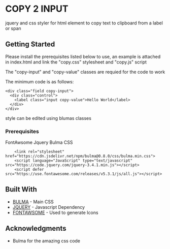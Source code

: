 # COPY 2 INPUT

jquery and css styler for html element to copy text to clipboard from a label or span

## Getting Started

Please install the prerequisites listed below to use, an example is attached in index.html and link the "copy.css" stylesheet and "copy.js" script

The "copy-input" and "copy-value" classes are requied for the code to work

The minimum code is as follows:
```
<div class="field copy-input">
  <div class="control">
    <label class="input copy-value">Hello World</label> 
  </div>
</div>

```
style can be edited using blumas classes

### Prerequisites

FontAwsome
Jquery
Bulma CSS

```
    <link rel="stylesheet" href="https://cdn.jsdelivr.net/npm/bulma@0.8.0/css/bulma.min.css">
    <script language="JavaScript" type="text/javascript" src="https://code.jquery.com/jquery-3.4.1.min.js"></script>
    <script defer src="https://use.fontawesome.com/releases/v5.3.1/js/all.js"></script>
```

## Built With

* [BULMA](https://bulma.io/) - Main CSS
* [JQUERY](https://jquery.com/) - Javascript Dependency
* [FONTAWSOME](https://fontawesome.com/) - Used to generate Icons

## Acknowledgments

* Bulma for the amazing css code
